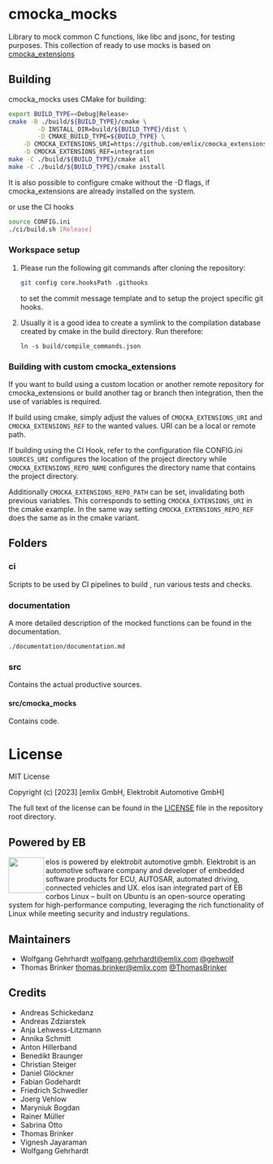 # cmocka_mocks

Library to mock common C functions, like libc and jsonc,
for testing purposes. This collection of ready to use mocks is based on
[cmocka_extensions](https://github.com/Elektrobit/cmocka_extensions)

## Building

cmocka_mocks uses CMake for building:

```bash
export BUILD_TYPE=<Debug|Release>
cmake -B ./build/${BUILD_TYPE}/cmake \
        -D INSTALL_DIR=build/${BUILD_TYPE}/dist \
        -D CMAKE_BUILD_TYPE=${BUILD_TYPE} \
	-D CMOCKA_EXTENSIONS_URI=https://github.com/emlix/cmocka_extensions.git \
	-D CMOCKA_EXTENSIONS_REF=integration
make -C ./build/${BUILD_TYPE}/cmake all
make -C ./build/${BUILD_TYPE}/cmake install
```

It is also possible to configure cmake without the -D flags, if cmocka_extensions
are already installed on the system.

or use the CI hooks

```bash
source CONFIG.ini
./ci/build.sh [Release]
```

### Workspace setup

1. Please run the following git commands after cloning the repository:

   ```bash
   git config core.hooksPath .githooks
   ```

   to set the commit message template and to setup the project specific git hooks.

2. Usually it is a good idea to create a symlink to the compilation database
   created by cmake in the build directory. Run therefore:

   ```
   ln -s build/compile_commands.json
   ```


### Building with custom cmocka_extensions

If you want to build using a custom location or another remote repository for
cmocka_extensions or build another tag or branch then integration,
then the use of variables is required.

If build using cmake, simply adjust the values of ```CMOCKA_EXTENSIONS_URI```
and ```CMOCKA_EXTENSIONS_REF``` to the wanted values. URI can be a local or
remote path.

If building using the CI Hook, refer to the configuration file CONFIG.ini
```SOURCES_URI``` configures the location of the project directory while
```CMOCKA_EXTENSIONS_REPO_NAME``` configures the directory name that contains
the project directory.

Additionally ```CMOCKA_EXTENSIONS_REPO_PATH``` can be set, invalidating both
previous variables. This corresponds to setting ```CMOCKA_EXTENSIONS_URI``` in
the cmake example. In the same way setting ```CMOCKA_EXTENSIONS_REPO_REF```
does the same as in the cmake variant.

## Folders

### ci

Scripts to be used by CI pipelines to build , run various tests and checks.

### documentation

A more detailed description of the mocked functions can be found in the documentation.

```
./documentation/documentation.md
```

### src

Contains the actual productive sources.

#### src/cmocka_mocks

Contains code.

# License

MIT License

Copyright (c) [2023] [emlix GmbH, Elektrobit Automotive GmbH]

The full text of the license can be found in the [LICENSE](LICENSE) file in the repository root directory.

## Powered by EB

<img src="doc/source/_static/eb-logo.png" width=70 height=70 align="left">
elos is powered by elektrobit automotive gmbh.
Elektrobit is an automotive software company and developer of embedded software products for ECU, AUTOSAR, automated driving, connected vehicles and UX.
elos isan  integrated part of EB corbos Linux – built on Ubuntu is an open-source operating system for high-performance computing, leveraging the rich functionality of Linux while meeting security and industry regulations.


## Maintainers

* Wolfgang Gehrhardt wolfgang.gehrhardt@emlix.com [@gehwolf](https://github.com/gehwolf)
* Thomas Brinker thomas.brinker@emlix.com [@ThomasBrinker](https://github.com/ThomasBrinker)

## Credits

* Andreas Schickedanz
* Andreas Zdziarstek
* Anja Lehwess-Litzmann
* Annika Schmitt
* Anton Hillerband
* Benedikt Braunger
* Christian Steiger
* Daniel Glöckner
* Fabian Godehardt
* Friedrich Schwedler
* Joerg Vehlow
* Maryniuk Bogdan
* Rainer Müller
* Sabrina Otto
* Thomas Brinker
* Vignesh Jayaraman
* Wolfgang Gehrhardt
